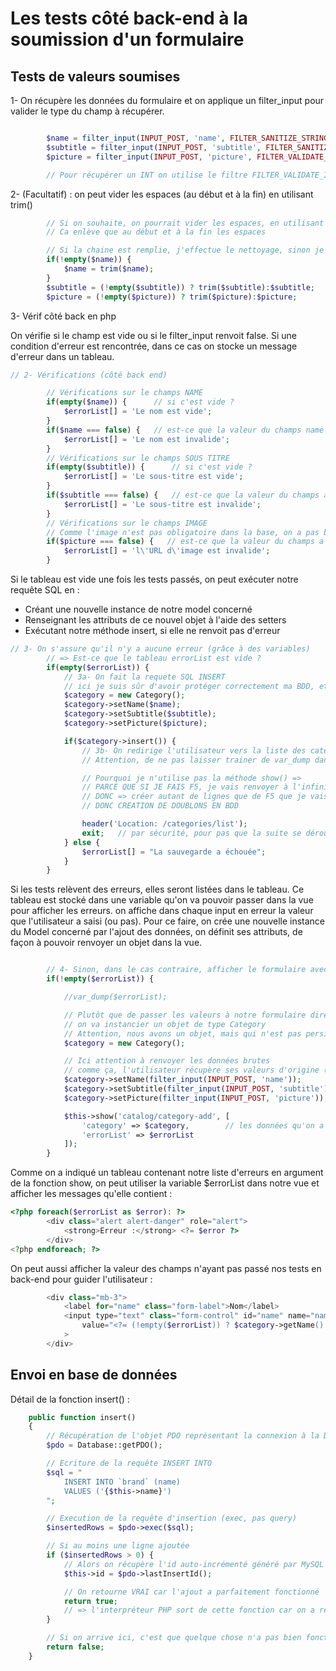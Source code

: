 # Les tests côté back-end à la soumission d'un formulaire

## Tests de valeurs soumises  

1- On récupère les données du formulaire et on applique un filter_input pour valider le type du champ à récupérer.

```PHP

        $name = filter_input(INPUT_POST, 'name', FILTER_SANITIZE_STRING);   // en PHP 8.1 => on utiliser htmlspecialchars()
        $subtitle = filter_input(INPUT_POST, 'subtitle', FILTER_SANITIZE_STRING);
        $picture = filter_input(INPUT_POST, 'picture', FILTER_VALIDATE_URL);

        // Pour récupérer un INT on utilise le filtre FILTER_VALIDATE_INT

```

2- (Facultatif) : on peut vider les espaces (au début et à la fin) en utilisant trim()

```PHP
        // Si on souhaite, on pourrait vider les espaces, en utilisant trim()
        // Ca enlève que au début et à la fin les espaces

        // Si la chaine est remplie, j'effectue le nettoyage, sinon je laisse la chaine telle quelle
        if(!empty($name)) {
            $name = trim($name);
        }
        $subtitle = (!empty($subtitle)) ? trim($subtitle):$subtitle;
        $picture = (!empty($picture)) ? trim($picture):$picture;

```

3- Vérif côté back en php

On vérifie si le champ est vide ou si le filter_input renvoit false. Si une condition d'erreur est rencontrée, dans ce cas on stocke un message d'erreur dans un tableau.

```PHP
// 2- Vérifications (côté back end)

        // Vérifications sur le champs NAME
        if(empty($name)) {      // si c'est vide ?
            $errorList[] = 'Le nom est vide';
        }
        if($name === false) {   // est-ce que la valeur du champs name a bien réussi à passer le filtre
            $errorList[] = 'Le nom est invalide';
        }
        // Vérifications sur le champs SOUS TITRE
        if(empty($subtitle)) {      // si c'est vide ?
            $errorList[] = 'Le sous-titre est vide';
        }
        if($subtitle === false) {   // est-ce que la valeur du champs a bien réussi à passer le filtre
            $errorList[] = 'Le sous-titre est invalide';
        }
        // Vérifications sur le champs IMAGE
        // Comme l'image n'est pas obligatoire dans la base, on a pas besoin de tester le empty
        if($picture === false) {   // est-ce que la valeur du champs a bien réussi à passer le filtre
            $errorList[] = 'l\'URL d\'image est invalide';
        }

```

Si le tableau est vide une fois les tests passés, on peut exécuter notre requête SQL en :

- Créant une nouvelle instance de notre model concerné
- Renseignant les attributs de ce nouvel objet à l'aide des setters
- Exécutant notre méthode insert, si elle ne renvoit pas d'erreur

```PHP
// 3- On s'assure qu'il n'y a aucune erreur (grâce à des variables)
        // => Est-ce que le tableau errorList est vide ?
        if(empty($errorList)) {
            // 3a- On fait la requete SQL INSERT
            // ici je suis sûr d'avoir protéger correctement ma BDD, et je peux maintenant faire la requete
            $category = new Category();
            $category->setName($name);
            $category->setSubtitle($subtitle);
            $category->setPicture($picture);

            if($category->insert()) {
                // 3b- On redirige l'utilisateur vers la liste des catégories
                // Attention, de ne pas laisser trainer de var_dump dans le code !!!

                // Pourquoi je n'utilise pas la méthode show() => 
                // PARCE QUE SI JE FAIS F5, je vais renvoyer à l'infini les données du formulaire !
                // DONC => créer autant de lignes que de F5 que je vais faire sur la page
                // DONC CREATION DE DOUBLONS EN BDD

                header('Location: /categories/list');
                exit;   // par sécurité, pour pas que la suite se déroule
            } else {
                $errorList[] = "La sauvegarde a échouée";
            }
        }

```

Si les tests relèvent des erreurs, elles seront listées dans le tableau. Ce tableau est stocké dans une variable qu'on va pouvoir passer dans la vue pour afficher les erreurs.
on affiche dans chaque input en erreur la valeur que l'utilisateur a saisi (ou pas). Pour ce faire, on crée une nouvelle instance du Model concerné par l'ajout des données, on définit ses attributs, de façon à pouvoir renvoyer un objet dans la vue.

```PHP

        // 4- Sinon, dans le cas contraire, afficher le formulaire avec les erreurs
        if(!empty($errorList)) {

            //var_dump($errorList);

            // Plutôt que de passer les valeurs à notre formulaire directement
            // on va instancier un objet de type Category
            // Attention, nous avons un objet, mais qui n'est pas persisté, puisqu'on affiche ici les erreurs
            $category = new Category();

            // Ici attention à renvoyer les données brutes
            // comme ça, l'utilisateur récupère ses valeurs d'origine (tapées)
            $category->setName(filter_input(INPUT_POST, 'name'));
            $category->setSubtitle(filter_input(INPUT_POST, 'subtitle'));
            $category->setPicture(filter_input(INPUT_POST, 'picture'));

            $this->show('catalog/category-add', [
                'category' => $category,        // les données qu'on a soumis la première fois !
                'errorList' => $errorList
            ]);
        }

```

Comme on a indiqué un tableau contenant notre liste d'erreurs en argument de la fonction show, on peut utiliser la variable $errorList dans notre vue et afficher les messages qu'elle contient : 

```PHP
<?php foreach($errorList as $error): ?>
        <div class="alert alert-danger" role="alert">
            <strong>Erreur :</strong> <?= $error ?>
        </div>
<?php endforeach; ?>
```

On peut aussi afficher la valeur des champs n'ayant pas passé nos tests en back-end pour guider l'utilisateur :

```PHP
        <div class="mb-3">
            <label for="name" class="form-label">Nom</label>
            <input type="text" class="form-control" id="name" name="name" placeholder="Nom de la catégorie"
                value="<?= (!empty($errorList)) ? $category->getName() : '' ?>"
            >
        </div>
```

## Envoi en base de données

Détail de la fonction insert() :

```PHP
    public function insert()
    {
        // Récupération de l'objet PDO représentant la connexion à la DB
        $pdo = Database::getPDO();

        // Ecriture de la requête INSERT INTO
        $sql = "
            INSERT INTO `brand` (name)
            VALUES ('{$this->name}')
        ";

        // Execution de la requête d'insertion (exec, pas query)
        $insertedRows = $pdo->exec($sql);

        // Si au moins une ligne ajoutée
        if ($insertedRows > 0) {
            // Alors on récupère l'id auto-incrémenté généré par MySQL
            $this->id = $pdo->lastInsertId();

            // On retourne VRAI car l'ajout a parfaitement fonctionné
            return true;
            // => l'interpréteur PHP sort de cette fonction car on a retourné une donnée
        }

        // Si on arrive ici, c'est que quelque chose n'a pas bien fonctionné => FAUX
        return false;
    }
```
